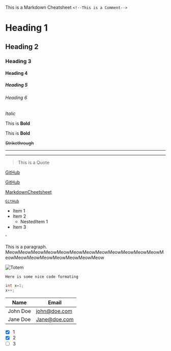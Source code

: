 This is a Markdown Cheatsheet
`<!--This is a Comment-->`
<!--Headings-->
# Heading 1
## Heading 2
### Heading 3
#### Heading 4
##### Heading 5
###### Heading 6
<!--Italics-->
*Italic*
<!--Bold-->
This is **Bold**

This is __Bold__
<!--Striketrough-->
~~Strikethrough~~
<!--Horizontal Line-->
---
___
<!--Blockquote-->
>This is a Quote
<!--Link-->
[GitHub](github.com/charitarthchugh)

[GitHub](github.com/charitarthhchugh "Charitarth's Github")

<!--Link to a repository file-->
[MarkdownCheetsheet](..MarkdownCheetsheet/Cheatsheet.md)
<!--Link within a code block-->
[`GitHub`](github.com/charitarthhchugh "Charitarth's GitHub")

<!--Bullet-->
* Item 1
* Item 2
    * NestedItem 1
* Item 3   
<!--Inline Code block-->
'<p>This is a paragraph. MeowMeowMeowMeowMeowMeowMeowMeowMeowMeowMeowMeowMeowMeowMeowMeowMeowMeowMeowMeow<p>
<!--Image-->
![Totem](http://www.facets.la/fullview/F_2014_360_TOTEM.jpg)  
<!--          Github Markdown     -->
<!--Code blocks-->
``
Here is some nice code formating
``
```java
int x=1;
x++;
```
<!--Tables-->

| Name | Email         |
| --- | ---|
|John Doe|john@doe.com|
| Jane Doe| Jane@doe.com|

<!--Task List(Shows up as check boxes in GitHub)-->
*[x] 1
*[x] 2
*[ ] 3
